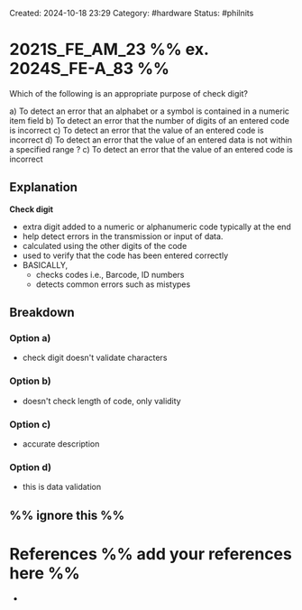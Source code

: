 Created: 2024-10-18 23:29
Category: #hardware
Status: #philnits



# 2021S_FE_AM_23 %% ex. 2024S_FE-A_83 %%

Which of the following is an appropriate purpose of check digit?

a) To detect an error that an alphabet or a symbol is contained in a numeric item field
b) To detect an error that the number of digits of an entered code is incorrect
c) To detect an error that the value of an entered code is incorrect
d) To detect an error that the value of an entered data is not within a specified range
? 
c) To detect an error that the value of an entered code is incorrect

## Explanation
**Check digit**
- extra digit added to a numeric or alphanumeric code typically at the end
- help detect errors in the transmission or input of data.
- calculated using the other digits of the code
- used to verify that the code has been entered correctly
- BASICALLY,
	- checks codes i.e., Barcode, ID numbers
	- detects common errors such as mistypes

## Breakdown
### Option a)
- check digit doesn't validate characters

### Option b)
- doesn't check length of code, only validity

### Option c)
- accurate description

### Option d)
- this is data validation

%% ignore this %%
---









# References %% add your references here %%
- 